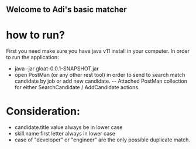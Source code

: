 
## Welcome to Adi's basic matcher


# how to run?
First you need make sure you have java v11 install in your computer.
In order to run the application:
- java -jar gloat-0.0.1-SNAPSHOT.jar
- open PostMan (or any other rest tool) in order to send to search match candidate by job or add new candidate.
-- Attached PostMan collection for either SearchCandidate / AddCandidate actions.
  
# Consideration: 
- candidate.title value always be in lower case
- skill.name first letter always in lower case
- case of "developer" or "engineer" are the only possible duplicate match.
